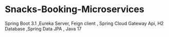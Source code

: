 # Snacks-Booking-Microservices
Spring Boot 3.1 ,Eureka Server,  Feign client , Spring Cloud Gateway Api, H2 Database ,Spring Data JPA , Java 17
